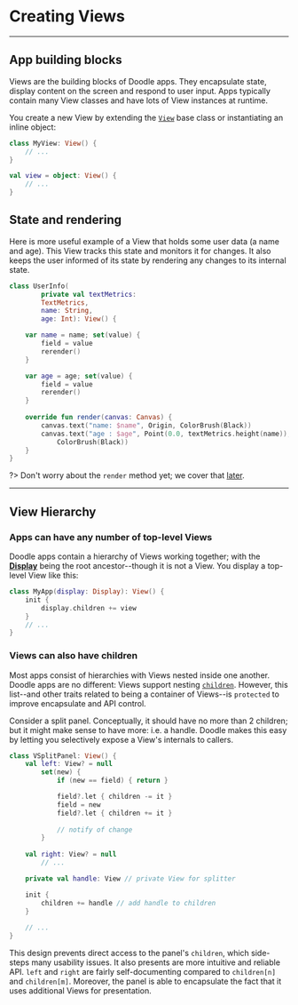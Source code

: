 # Creating Views
----------------

## App building blocks

Views are the building blocks of Doodle apps. They encapsulate state, display content on the screen and respond to user input. Apps
typically contain many View classes and have lots of View instances at runtime.

You create a new View by extending the [`View`](https://github.com/pusolito/doodle/blob/master/Core/src/commonMain/kotlin/com/nectar/doodle/core/View.kt#L62)
base class or instantiating an inline object:

```kotlin
class MyView: View() {
    // ...
}

val view = object: View() {
    // ...
}
```

## State and rendering

Here is more useful example of a View that holds some user data (a name and age). This View tracks this state and monitors it for changes. It
also keeps the user informed of its state by rendering any changes to its internal state.

```kotlin
class UserInfo(
        private val textMetrics:
        TextMetrics,
        name: String,
        age: Int): View() {

    var name = name; set(value) {
        field = value
        rerender()
    }

    var age = age; set(value) {
        field = value
        rerender()
    }
    
    override fun render(canvas: Canvas) {
        canvas.text("name: $name", Origin, ColorBrush(Black))
        canvas.text("age : $age", Point(0.0, textMetrics.height(name)),
            ColorBrush(Black))
    }
}
```

?> Don't worry about the `render` method yet; we cover that [later](rendering.md).

---
## View Hierarchy

### Apps can have any number of top-level Views

Doodle apps contain a hierarchy of Views working together; with the [**Display**](display.md?id=the-display-is-an-apps-root-container)
being the root ancestor--though it is not a View. You display a top-level View like this:

```kotlin
class MyApp(display: Display): View() {
    init {
        display.children += view
    }
    // ...
}
```

### Views can also have children

Most apps consist of hierarchies with Views nested inside one another. Doodle apps are no different: Views
support nesting [`children`](https://github.com/pusolito/doodle/blob/master/Core/src/commonMain/kotlin/com/nectar/doodle/core/View.kt#L348).
However, this list--and other traits related to being a container of Views--is `protected` to improve encapsulate and API control.

Consider a split panel. Conceptually, it should have no more than 2 children; but it might make sense to have more: i.e. a handle.
Doodle makes this easy by letting you selectively expose a View's internals to callers.

```kotlin
class VSplitPanel: View() {
    val left: View? = null
        set(new) {
            if (new == field) { return }

            field?.let { children -= it }
            field = new
            field?.let { children += it }
    
            // notify of change
        }
    
    val right: View? = null
        // ...

    private val handle: View // private View for splitter

    init {
        children += handle // add handle to children
    }
    
    // ...
}
```

This design prevents direct access to the panel's `children`, which side-steps many usability issues. It also presents are more
intuitive and reliable API. `left` and `right` are fairly self-documenting compared to `children[n]` and `children[m]`. Moreover,
the panel is able to encapsulate the fact that it uses additional Views for presentation. 